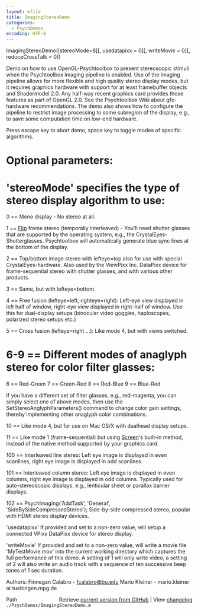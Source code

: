 ```yaml
---
layout: mfile
title: ImagingStereoDemo
categories:
  - PsychDemos
encoding: UTF-8
---
```


ImagingStereoDemo\(\[stereoMode=8\]\[, usedatapixx = 0\]\[, writeMovie = 0\]\[, reduceCrossTalk = 0\]\)

Demo on how to use OpenGL-Psychtoolbox to present stereoscopic stimuli
when the Psychtoolbox imaging pipeline is enabled. Use of the imaging
pipeline allows for more flexible and high quality stereo display modes,
but it requires graphics hardware with support for at least framebuffer
objects and Shadermodel 2.0. Any half-way recent graphics card provides
those features as part of OpenGL 2.0. See the Psychtoolbox Wiki about
gfx-hardware recommendations. The demo also shows how to configure the
pipeline to restrict image processing to some subregion of the display,
e.g., to save some computation time on low-end hardware.

Press escape key to abort demo, space key to toggle modes of specific
algorithms.

# Optional parameters:

# 'stereoMode' specifies the type of stereo display algorithm to use:

0 == Mono display - No stereo at all.

1 == [Flip](/docs/Flip) frame stereo \(temporally interleaved\) - You'll need shutter
glasses that are supported by the operating system, e.g., the
CrystalEyes-Shutterglasses. Psychtoolbox will automatically generate blue
sync lines at the bottom of the display.

2 == Top/bottom image stereo with lefteye=top also for use with special
CrystalEyes-hardware. Also used by the ViewPixx Inc. DataPixx device for
frame-sequential stereo with shutter glasses, and with various other products.

3 == Same, but with lefteye=bottom.

4 == Free fusion \(lefteye=left, righteye=right\): Left-eye view displayed
in left half of window, right-eye view displayed in right-half of window.
Use this for dual-display setups \(binocular video goggles, haploscopes,
polarized stereo setups etc.\)

5 == Cross fusion \(lefteye=right ...\): Like mode 4, but with views
switched.

# 6-9 == Different modes of anaglyph stereo for color filter glasses:

6 == Red-Green
7 == Green-Red
8 == Red-Blue
9 == Blue-Red

If you have a different set of filter glasses, e.g., red-magenta, you can
simply select one of above modes, then use the
SetStereoAnglyphParameters\(\) command to change color gain settings,
thereby implementing other anaglyph color combinations.

10 == Like mode 4, but for use on Mac OS/X with dualhead display setups.

11 == Like mode 1 \(frame-sequential\) but using [Screen](/docs/Screen)'s built-in method,
instead of the native method supported by your graphics card.

100 == Interleaved line stereo: Left eye image is displayed in even
scanlines, right eye image is displayed in odd scanlines.

101 == Interleaved column stereo: Left eye image is displayed in even
columns, right eye image is displayed in odd columns. Typically used for
auto-stereoscopic displays, e.g., lenticular sheet or parallax barrier
displays.

102 == PsychImaging\('AddTask', 'General', 'SideBySideCompressedStereo'\);
Side-by-side compressed stereo, popular with HDMI stereo display devices.


'usedatapixx' If provided and set to a non-zero value, will setup a
connected VPixx DataPixx device for stereo display.

'writeMovie' If provided and set to a non-zero value, will write a movie
file 'MyTestMovie.mov' into the current working directory which captures
the full performance of this demo. A setting of 1 will only write video,
a setting of 2 will also write an audio track with a sequence of ten
successive beep tones of 1 sec duration.

Authors:
Finnegan Calabro  - fcalabro@bu.edu
Mario Kleiner     - mario.kleiner at tuebingen.mpg.de



<div class="code_header" style="text-align:right;">
  <span style="float:left;">Path&nbsp;&nbsp;</span> <span class="counter">Retrieve <a href=
  "https://raw.github.com/Psychtoolbox-3/Psychtoolbox-3/beta/./PsychDemos/ImagingStereoDemo.m">current version from GitHub</a> | View <a href=
  "https://github.com/Psychtoolbox-3/Psychtoolbox-3/commits/beta/./PsychDemos/ImagingStereoDemo.m">changelog</a></span>
</div>
<div class="code">
  <code>./PsychDemos/ImagingStereoDemo.m</code>
</div>
